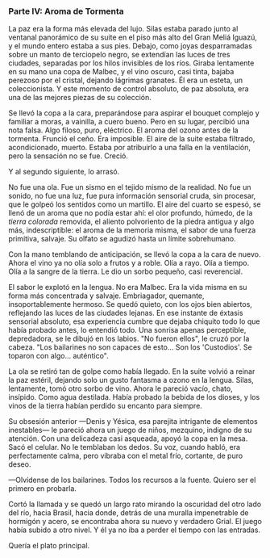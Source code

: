 ### **Parte IV: Aroma de Tormenta**

La paz era la forma más elevada del lujo. Silas estaba parado junto al ventanal panorámico de su suite en el piso más alto del Gran Meliá Iguazú, y el mundo entero estaba a sus pies. Debajo, como joyas desparramadas sobre un manto de terciopelo negro, se extendían las luces de tres ciudades, separadas por los hilos invisibles de los ríos. Giraba lentamente en su mano una copa de Malbec, y el vino oscuro, casi tinta, bajaba perezoso por el cristal, dejando lágrimas granates. Él era un esteta, un coleccionista. Y este momento de control absoluto, de paz absoluta, era una de las mejores piezas de su colección.

Se llevó la copa a la cara, preparándose para aspirar el bouquet complejo y familiar a moras, a vainilla, a cuero bueno. Pero en su lugar, percibió una nota falsa. Algo filoso, puro, eléctrico. El aroma del ozono antes de la tormenta. Frunció el ceño. Era imposible. El aire de la suite estaba filtrado, acondicionado, muerto. Estaba por atribuirlo a una falla en la ventilación, pero la sensación no se fue. Creció.

Y al segundo siguiente, lo arrasó.

No fue una ola. Fue un sismo en el tejido mismo de la realidad. No fue un sonido, no fue una luz, fue pura información sensorial cruda, sin procesar, que le golpeó los sentidos como un martillo. El aire del cuarto se espesó, se llenó de un aroma que no podía estar ahí: el olor profundo, húmedo, de la *tierra colorada* removida, el aliento polvoriento de la piedra antigua y algo más, indescriptible: el aroma de la memoria misma, el sabor de una fuerza primitiva, salvaje. Su olfato se agudizó hasta un límite sobrehumano.

Con la mano temblando de anticipación, se llevó la copa a la cara de nuevo. Ahora el vino ya no olía solo a frutos y a roble. Olía a rayo. Olía a tiempo. Olía a la sangre de la tierra. Le dio un sorbo pequeño, casi reverencial.

El sabor le explotó en la lengua. No era Malbec. Era la vida misma en su forma más concentrada y salvaje. Embriagador, quemante, insoportablemente hermoso. Se quedó quieto, con los ojos bien abiertos, reflejando las luces de las ciudades lejanas. En ese instante de éxtasis sensorial absoluto, esa experiencia cumbre que dejaba chiquito todo lo que había probado antes, lo entendió todo. Una sonrisa apenas perceptible, depredadora, se le dibujó en los labios. "No fueron ellos", le cruzó por la cabeza. "Los bailarines no son capaces de esto... Son los 'Custodios'. Se toparon con algo... auténtico".

La ola se retiró tan de golpe como había llegado. En la suite volvió a reinar la paz estéril, dejando solo un gusto fantasma a ozono en la lengua. Silas, lentamente, tomó otro sorbo de vino. Ahora le pareció vacío, chato, insípido. Como agua destilada. Había probado la bebida de los dioses, y los vinos de la tierra habían perdido su encanto para siempre.

Su obsesión anterior —Denis y Yésica, esa parejita intrigante de elementos inestables— le pareció ahora un juego de niños, mezquino, indigno de su atención. Con una delicadeza casi asqueada, apoyó la copa en la mesa. Sacó el celular. No le temblaban los dedos. Su voz, cuando habló, era perfectamente calma, pero vibraba con el metal frío, cortante, de puro deseo.

—Olvídense de los bailarines. Todos los recursos a la fuente. Quiero ser el primero en probarla.

Cortó la llamada y se quedó un largo rato mirando la oscuridad del otro lado del río, hacia Brasil, hacia donde, detrás de una muralla impenetrable de hormigón y acero, se encontraba ahora su nuevo y verdadero Grial. El juego había subido a otro nivel. Y él ya no iba a perder el tiempo con las entradas.

Quería el plato principal.